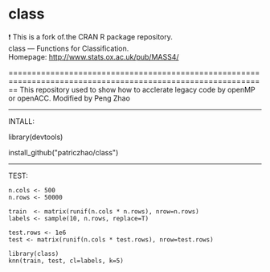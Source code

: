 # class
:exclamation: This is a fork of.the CRAN R package repository.  class — Functions for Classification.
Homepage: http://www.stats.ox.ac.uk/pub/MASS4/  


==============================================================================================================
This repository used to show how to acclerate legacy code by openMP or openACC.
Modified by Peng Zhao

------------------------------------------------------------------------------------------------------------
INTALL:

library(devtools)

install_github("patriczhao/class")

-----------------------------------------------------------------------------------------------------------
TEST:

    n.cols <- 500 
    n.rows <- 50000 
  
    train  <- matrix(runif(n.cols * n.rows), nrow=n.rows)
    labels <- sample(10, n.rows, replace=T) 

    test.rows <- 1e6  
    test <- matrix(runif(n.cols * test.rows), nrow=test.rows)

    library(class)
    knn(train, test, cl=labels, k=5)

